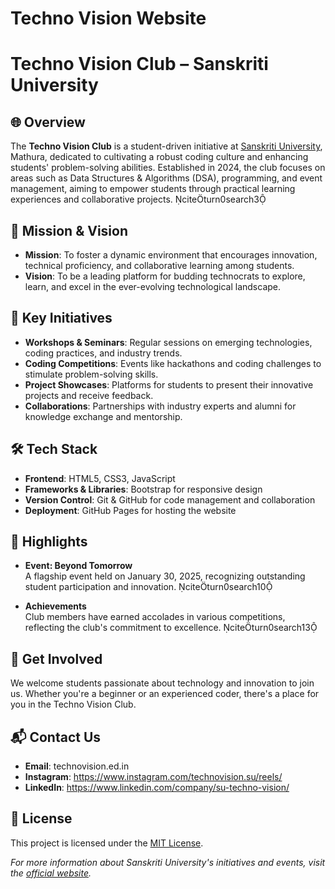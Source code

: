 # Techno Vision Website


# Techno Vision Club – Sanskriti University

## 🌐 Overview

The **Techno Vision Club** is a student-driven initiative at [Sanskriti University](https://www.sanskriti.edu.in/), Mathura, dedicated to cultivating a robust coding culture and enhancing students' problem-solving abilities. Established in 2024, the club focuses on areas such as Data Structures & Algorithms (DSA), programming, and event management, aiming to empower students through practical learning experiences and collaborative projects. citeturn0search3


## 🎯 Mission & Vision

- **Mission**: To foster a dynamic environment that encourages innovation, technical proficiency, and collaborative learning among students.
- **Vision**: To be a leading platform for budding technocrats to explore, learn, and excel in the ever-evolving technological landscape.



## 🚀 Key Initiatives

- **Workshops & Seminars**: Regular sessions on emerging technologies, coding practices, and industry trends.
- **Coding Competitions**: Events like hackathons and coding challenges to stimulate problem-solving skills.
- **Project Showcases**: Platforms for students to present their innovative projects and receive feedback.
- **Collaborations**: Partnerships with industry experts and alumni for knowledge exchange and mentorship.



## 🛠️ Tech Stack

- **Frontend**: HTML5, CSS3, JavaScript
- **Frameworks & Libraries**: Bootstrap for responsive design
- **Version Control**: Git & GitHub for code management and collaboration
- **Deployment**: GitHub Pages for hosting the website



## 📸 Highlights

- **Event: Beyond Tomorrow**  
  A flagship event held on January 30, 2025, recognizing outstanding student participation and innovation. citeturn0search10

- **Achievements**  
  Club members have earned accolades in various competitions, reflecting the club's commitment to excellence. citeturn0search13



## 🤝 Get Involved

We welcome students passionate about technology and innovation to join us. Whether you're a beginner or an experienced coder, there's a place for you in the Techno Vision Club.


## 📬 Contact Us

- **Email**: technovision.ed.in
- **Instagram**: https://www.instagram.com/technovision.su/reels/
- **LinkedIn**: https://www.linkedin.com/company/su-techno-vision/



## 📄 License

This project is licensed under the [MIT License](LICENSE).


*For more information about Sanskriti University's initiatives and events, visit the [official website](https://www.sanskriti.edu.in/).*
